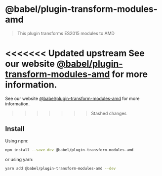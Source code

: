 # @babel/plugin-transform-modules-amd

> This plugin transforms ES2015 modules to AMD

<<<<<<< Updated upstream
See our website [@babel/plugin-transform-modules-amd](https://babeljs.io/docs/babel-plugin-transform-modules-amd) for more information.
=======
See our website [@babel/plugin-transform-modules-amd](https://babeljs.io/docs/en/babel-plugin-transform-modules-amd) for more information.
>>>>>>> Stashed changes

## Install

Using npm:

```sh
npm install --save-dev @babel/plugin-transform-modules-amd
```

or using yarn:

```sh
yarn add @babel/plugin-transform-modules-amd --dev
```
